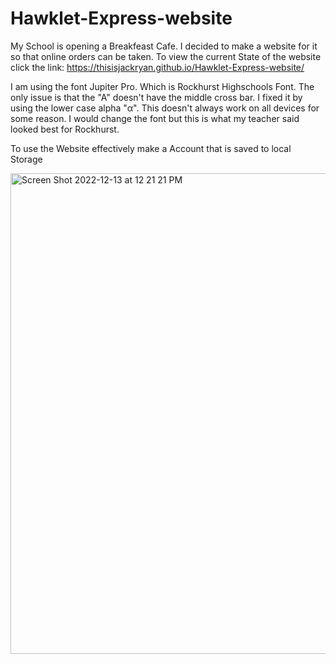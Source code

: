 # Hawklet-Express-website

My School is opening a Breakfeast Cafe. I decided to make a website for it so that online orders can be taken. 
To view the current State of the website click the link: 
https://thisisjackryan.github.io/Hawklet-Express-website/ 

I am using the font Jupiter Pro. Which is Rockhurst Highschools Font. The only issue is that the "A" doesn't have the middle cross bar. I fixed it by using the lower case alpha "α". This doesn't always work on all devices for some reason. I would change the font but this is what my teacher said looked best for Rockhurst. 

To use the Website effectively make a Account that is saved to local Storage

<img width="769" alt="Screen Shot 2022-12-13 at 12 21 21 PM" src="https://user-images.githubusercontent.com/104151631/207414237-e3de65f4-31e8-46fa-b827-b6f6a6c7c86c.png">

